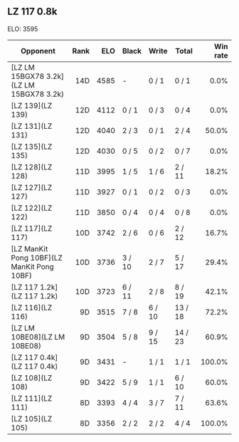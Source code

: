 ## LZ 117 0.8k ##

ELO: 3595

Opponent | Rank | ELO | Black | Write | Total | Win rate
---------|-----:|----:|-------|-------|-------|-------:
[LZ LM 15BGX78 3.2k](LZ LM 15BGX78 3.2k) | 14D | 4585 | - | 0 / 1 | 0 / 1 | 0.0%
[LZ 139](LZ 139) | 12D | 4112 | 0 / 1 | 0 / 3 | 0 / 4 | 0.0%
[LZ 131](LZ 131) | 12D | 4040 | 2 / 3 | 0 / 1 | 2 / 4 | 50.0%
[LZ 135](LZ 135) | 12D | 4030 | 0 / 5 | 0 / 2 | 0 / 7 | 0.0%
[LZ 128](LZ 128) | 11D | 3995 | 1 / 5 | 1 / 6 | 2 / 11 | 18.2%
[LZ 127](LZ 127) | 11D | 3927 | 0 / 1 | 0 / 2 | 0 / 3 | 0.0%
[LZ 122](LZ 122) | 11D | 3850 | 0 / 4 | 0 / 4 | 0 / 8 | 0.0%
[LZ 117](LZ 117) | 10D | 3742 | 2 / 6 | 0 / 6 | 2 / 12 | 16.7%
[LZ ManKit Pong 10BF](LZ ManKit Pong 10BF) | 10D | 3736 | 3 / 10 | 2 / 7 | 5 / 17 | 29.4%
[LZ 117 1.2k](LZ 117 1.2k) | 10D | 3723 | 6 / 11 | 2 / 8 | 8 / 19 | 42.1%
[LZ 116](LZ 116) | 9D | 3515 | 7 / 8 | 6 / 10 | 13 / 18 | 72.2%
[LZ LM 10BE08](LZ LM 10BE08) | 9D | 3504 | 5 / 8 | 9 / 15 | 14 / 23 | 60.9%
[LZ 117 0.4k](LZ 117 0.4k) | 9D | 3431 | - | 1 / 1 | 1 / 1 | 100.0%
[LZ 108](LZ 108) | 9D | 3422 | 5 / 9 | 1 / 1 | 6 / 10 | 60.0%
[LZ 111](LZ 111) | 8D | 3393 | 4 / 4 | 3 / 7 | 7 / 11 | 63.6%
[LZ 105](LZ 105) | 8D | 3356 | 2 / 2 | 2 / 2 | 4 / 4 | 100.0%
